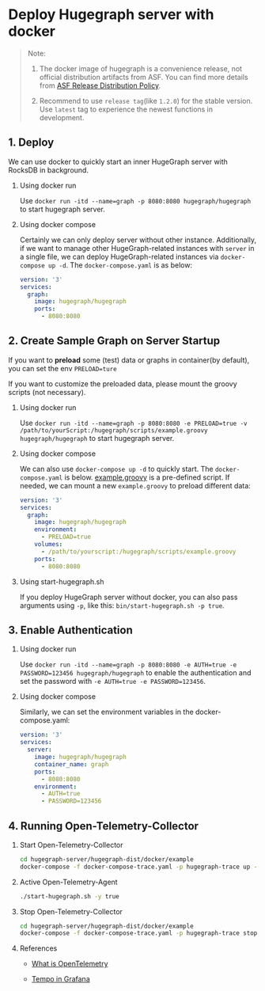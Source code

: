 # Deploy Hugegraph server with docker

> Note:
> 
> 1. The docker image of hugegraph is a convenience release, not official distribution artifacts from ASF. You can find more details from [ASF Release Distribution Policy](https://infra.apache.org/release-distribution.html#dockerhub).
> 
> 2. Recommend to use `release tag`(like `1.2.0`) for the stable version. Use `latest` tag to experience the newest functions in development.

## 1. Deploy

We can use docker to quickly start an inner HugeGraph server with RocksDB in background.

1. Using docker run

    Use `docker run -itd --name=graph -p 8080:8080 hugegraph/hugegraph` to start hugegraph server.

2. Using docker compose

    Certainly we can only deploy server without other instance. Additionally, if we want to manage other HugeGraph-related instances with `server` in a single file, we can deploy HugeGraph-related instances via `docker-compose up -d`.  The `docker-compose.yaml` is as below:

    ```yaml
    version: '3'
    services:
      graph:
        image: hugegraph/hugegraph
        ports:
          - 8080:8080
    ```

## 2. Create Sample Graph on Server Startup

If you want to **preload** some (test) data or graphs in container(by default), you can set the env `PRELOAD=ture`

If you want to customize the preloaded data, please mount the groovy scripts (not necessary).

1. Using docker run

    Use `docker run -itd --name=graph -p 8080:8080 -e PRELOAD=true -v /path/to/yourScript:/hugegraph/scripts/example.groovy hugegraph/hugegraph`
    to start hugegraph server.

2. Using docker compose 

    We can also use `docker-compose up -d` to quickly start. The `docker-compose.yaml` is below. [example.groovy](https://github.com/apache/incubator-hugegraph/blob/master/hugegraph-dist/src/assembly/static/scripts/example.groovy) is a pre-defined script. If needed, we can mount a new `example.groovy` to preload different data:

    ```yaml
    version: '3'
    services:
      graph:
        image: hugegraph/hugegraph
        environment:
          - PRELOAD=true
        volumes:
          - /path/to/yourscript:/hugegraph/scripts/example.groovy
        ports:
          - 8080:8080
    ```

3. Using start-hugegraph.sh

    If you deploy HugeGraph server without docker, you can also pass arguments using `-p`, like this: `bin/start-hugegraph.sh -p true`.

## 3. Enable Authentication

1. Using docker run

    Use `docker run -itd --name=graph -p 8080:8080 -e AUTH=true -e PASSWORD=123456 hugegraph/hugegraph` to enable the authentication and set the password with `-e AUTH=true -e PASSWORD=123456`.

2. Using docker compose

    Similarly, we can set the environment variables in the docker-compose.yaml:

    ```yaml
    version: '3'
    services:
      server:
        image: hugegraph/hugegraph
        container_name: graph
        ports:
          - 8080:8080
        environment:
          - AUTH=true
          - PASSWORD=123456
    ```
## 4. Running Open-Telemetry-Collector

1. Start Open-Telemetry-Collector

    ```bash
    cd hugegraph-server/hugegraph-dist/docker/example
    docker-compose -f docker-compose-trace.yaml -p hugegraph-trace up -d
    ```
   
2. Active Open-Telemetry-Agent

    ```bash
    ./start-hugegraph.sh -y true
    ```
   
3. Stop Open-Telemetry-Collector

    ```bash
    cd hugegraph-server/hugegraph-dist/docker/example
    docker-compose -f docker-compose-trace.yaml -p hugegraph-trace stop
    ```
   
4. References

   - [What is OpenTelemetry](https://opentelemetry.io/docs/what-is-opentelemetry/)

   - [Tempo in Grafana](https://grafana.com/docs/tempo/latest/getting-started/tempo-in-grafana/)
